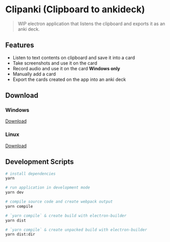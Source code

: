 # Clipanki (Clipboard to ankideck)
> WIP electron application that listens the clipboard and exports it as an anki deck.

## Features
* Listen to text contents on clipboard and save it into a card
* Take screenshots and use it on the card
* Record audio and use it on the card **Windows only**
* Manually add a card
* Export the cards created on the app into an anki deck

## Download
### Windows
[Download](https://github.com/DarylSerrano/clipboard-to-ankideck/releases/download/0.1.0-pre/Clipboard.to.anki.deck-0.1.0-pre-win.zip)
### Linux
[Download](https://github.com/DarylSerrano/clipboard-to-ankideck/releases/download/0.1.0-pre/clipboard-to-ankideck-0.1.0-pre-linux.zip)

## Development Scripts

```bash
# install dependencies
yarn

# run application in development mode
yarn dev

# compile source code and create webpack output
yarn compile

# `yarn compile` & create build with electron-builder
yarn dist

# `yarn compile` & create unpacked build with electron-builder
yarn dist:dir
```
